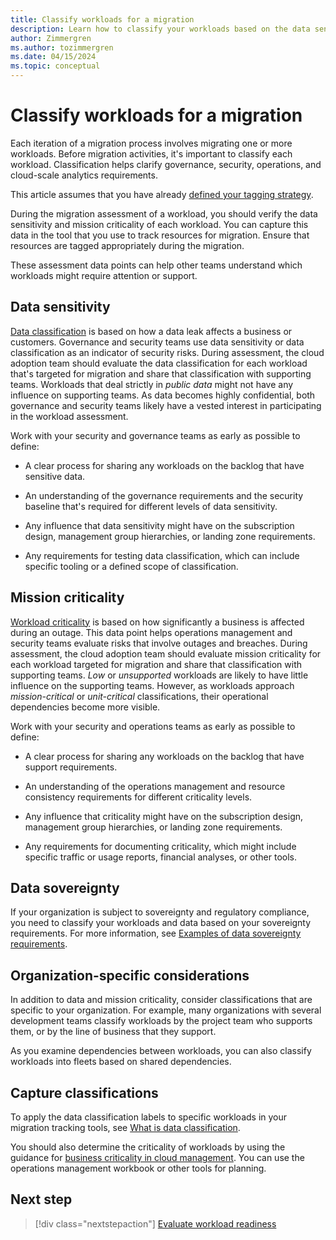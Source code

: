 ```yaml
---
title: Classify workloads for a migration
description: Learn how to classify your workloads based on the data sensitivity during a pre-migration assessment by using the Cloud Adoption Framework.
author: Zimmergren
ms.author: tozimmergren
ms.date: 04/15/2024
ms.topic: conceptual
---
```


# Classify workloads for a migration

Each iteration of a migration process involves migrating one or more workloads. Before migration activities, it's important to classify each workload. Classification helps clarify governance, security, operations, and cloud-scale analytics requirements.

This article assumes that you have already [defined your tagging strategy](../../ready/azure-best-practices/resource-tagging.md).

During the migration assessment of a workload, you should verify the data sensitivity and mission criticality of each workload. You can capture this data in the tool that you use to track resources for migration. Ensure that resources are tagged appropriately during the migration.

These assessment data points can help other teams understand which workloads might require attention or support.

## Data sensitivity

[Data classification](../../govern/policy-compliance/data-classification.md) is based on how a data leak affects a business or customers. Governance and security teams use data sensitivity or data classification as an indicator of security risks. During assessment, the cloud adoption team should evaluate the data classification for each workload that's targeted for migration and share that classification with supporting teams. Workloads that deal strictly in *public data* might not have any influence on supporting teams. As data becomes highly confidential, both governance and security teams likely have a vested interest in participating in the workload assessment.

Work with your security and governance teams as early as possible to define:

- A clear process for sharing any workloads on the backlog that have sensitive data.

- An understanding of the governance requirements and the security baseline that's required for different levels of data sensitivity.
- Any influence that data sensitivity might have on the subscription design, management group hierarchies, or landing zone requirements.
- Any requirements for testing data classification, which can include specific tooling or a defined scope of classification.

## Mission criticality

[Workload criticality](../../manage/considerations/criticality.md) is based on how significantly a business is affected during an outage. This data point helps operations management and security teams evaluate risks that involve outages and breaches. During assessment, the cloud adoption team should evaluate mission criticality for each workload targeted for migration and share that classification with supporting teams. *Low* or *unsupported* workloads are likely to have little influence on the supporting teams. However, as workloads approach *mission-critical* or *unit-critical* classifications, their operational dependencies become more visible.

Work with your security and operations teams as early as possible to define:

- A clear process for sharing any workloads on the backlog that have support requirements.

- An understanding of the operations management and resource consistency requirements for different criticality levels.
- Any influence that criticality might have on the subscription design, management group hierarchies, or landing zone requirements.
- Any requirements for documenting criticality, which might include specific traffic or usage reports, financial analyses, or other tools.

## Data sovereignty

If your organization is subject to sovereignty and regulatory compliance, you need to classify your workloads and data based on your sovereignty requirements. For more information, see [Examples of data sovereignty requirements](/industry/sovereignty/evaluate-sovereign-requirements).

## Organization-specific considerations

In addition to data and mission criticality, consider classifications that are specific to your organization. For example, many organizations with several development teams classify workloads by the project team who supports them, or by the line of business that they support.

As you examine dependencies between workloads, you can also classify workloads into fleets based on shared dependencies.

## Capture classifications

To apply the data classification labels to specific workloads in your migration tracking tools, see [What is data classification](../../govern/policy-compliance/data-classification.md). 

You should also determine the criticality of workloads by using the guidance for [business criticality in cloud management](../../manage/considerations/criticality.md#criticality-scale). You can use the operations management workbook or other tools for planning.

## Next step

> [!div class="nextstepaction"]
> [Evaluate workload readiness](./evaluate.md)
